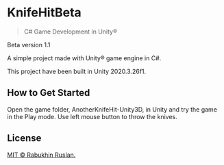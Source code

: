# KnifeHitBeta
 
> C# Game Development in Unity®

Beta version 1.1



A simple project made with Unity® game engine in C#.

This project have been built in Unity 2020.3.26f1.

## How to Get Started

Open the game folder, AnotherKnifeHit-Unity3D, in Unity and try the game in the Play mode. Use left mouse button to throw the knives.

## License

[MIT © Rabukhin Ruslan.](https://www.linkedin.com/in/ruslan-rabukhin/)
